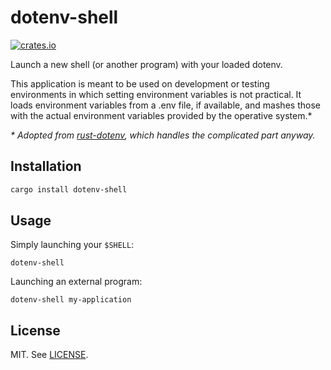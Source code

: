 # dotenv-shell

[![crates.io](http://meritbadge.herokuapp.com/dotenv-shell)](https://crates.io/crates/dotenv-shell)

Launch a new shell (or another program) with your loaded dotenv.

This application is meant to be used on development or testing environments in which setting environment variables is not practical.
It loads environment variables from a .env file, if available, and mashes those with the actual environment variables provided by the operative system.*

_* Adopted from [rust-dotenv](https://github.com/slapresta/rust-dotenv), which handles the complicated part anyway._




## Installation

```bash
cargo install dotenv-shell
```

## Usage

Simply launching your `$SHELL`:

```
dotenv-shell
```

Launching an external program:

```
dotenv-shell my-application
```

## License

MIT. See [LICENSE](LICENSE).
